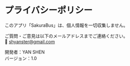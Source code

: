 # プライバシーポリシー

このアプリ「SakuraBus」は、個人情報を一切収集しません。

ご質問・ご意見は以下のメールアドレスまでご連絡ください。  
📧 shyanster@gmail.com

開発者：YAN SHEN  
バージョン：1.0
